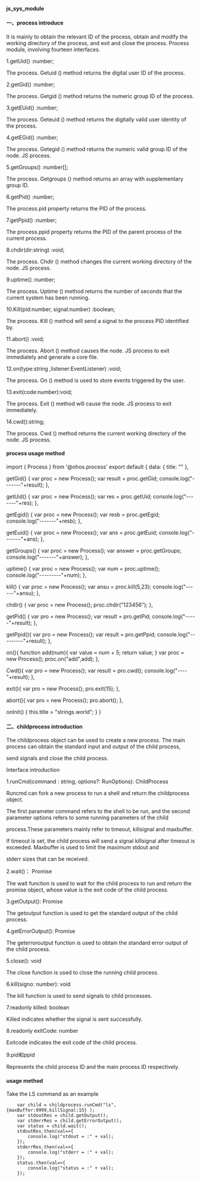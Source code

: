 #### js_sys_module
#### 一、process introduce
It is mainly to obtain the relevant ID of the process, obtain and modify the working directory of the process, and exit and close the process. Process module, involving fourteen interfaces.

1.getUid() :number;

The process. Getuid () method returns the digital user ID of the process.

2.getGid() :number;

The process. Getgid () method returns the numeric group ID of the process.

3.getEUid() :number;

The process. Geteuid () method returns the digitally valid user identity of the process.

4.getEGid() :number;

The process. Getegid () method returns the numeric valid group ID of the node. JS process.

5.getGroups() :number[];

The process. Getgroups () method returns an array with supplementary group ID.

6.getPid() :number;

The process.pid property returns the PID of the process.

7.getPpid() :number;

The process.ppid property returns the PID of the parent process of the current process.

8.chdir(dir:string) :void;

The process. Chdir () method changes the current working directory of the node. JS process.

9.uptime() :number;

The process. Uptime () method returns the number of seconds that the current system has been running.

10.Kill(pid:number, signal:number) :boolean;

The process. Kill () method will send a signal to the process PID identified by.

11.abort() :void;

The process. Abort () method causes the node. JS process to exit immediately and generate a core file.

12.on(type:string ,listener:EventListener) :void;

The process. On () method is used to store events triggered by the user.

13.exit(code:number):void;

The process. Exit () method will cause the node. JS process to exit immediately.

14.cwd():string;

The process. Cwd () method returns the current working directory of the node. JS process.

#### process usage method
import { Process } from '@ohos.process' export default { data: { title: "" },

getGid() {
    var proc = new Process();
    var result = proc.getGid;
    console.log("-------"+result);
},

getUid() {
    var proc = new Process();
    var res =  proc.getUid;
    console.log("-------"+res);
},

getEgid() {
    var proc = new Process();
    var resb = proc.getEgid;
    console.log("-------"+resb);
},

getEuid() {
    var proc = new Process();
    var ans = proc.getEuid;
    console.log("-------"+ans);
},

getGroups() {
    var proc = new Process();
    var answer = proc.getGroups;
    console.log("-------"+answer);
},

uptime() {
    var proc = new Process();
    var num = proc.uptime();
    console.log("---------"+num);
},

kill() {
    var proc = new Process();
    var ansu = proc.kill(5,23);
    console.log("------"+ansu);
},

chdir() {
    var proc = new Process();
    proc.chdir("123456");
},

 getPid() {
    var pro = new Process();
    var result = pro.getPid;
    console.log("-----"+result);
},

getPpid(){
    var pro = new Process();
    var result = pro.getPpid;
    console.log("---------"+result);
},

on(){
    function add(num){
        var value = num + 5;
        return value;
    }
    var proc = new Process();
    proc.on("add",add);
},

Cwd(){
    var pro = new Process();
    var result = pro.cwd();
    console.log("----"+result);
},

exit(){
    var pro = new Process();
    pro.exit(15);
},

abort(){
    var pro = new Process();
    pro.abort();
},

onInit() {
    this.title = "strings.world";
}
}

#### 二、childprocess introduction

The childprocess object can be used to create a new process. The main process can obtain the standard input and output of the child process, 

send signals and close the child process.

Interface introduction

1.runCmd(command : string, options?: RunOptions): ChildProcess

Runcmd can fork a new process to run a shell and return the childprocess object.

The first parameter command refers to the shell to be run, and the second parameter options refers to some running parameters of the child 

process.These parameters mainly refer to timeout, killsignal and maxbuffer.

If timeout is set, the child process will send a signal killsignal after timeout is exceeded. Maxbuffer is used to limit the maximum stdout and 

stderr sizes that can be received.

2.wait()： Promise

The wait function is used to wait for the child process to run and return the promise object, whose value is the exit code of the child process.

3.getOutput(): Promise

The getoutput function is used to get the standard output of the child process.

4.getErrorOutput(): Promise

The geterroroutput function is used to obtain the standard error output of the child process.

5.close(): void

The close function is used to close the running child process.

6.kill(signo: number): void

The kill function is used to send signals to child processes.

7.readonly killed: boolean

Killed indicates whether the signal is sent successfully.

8.readonly exitCode: number

Exitcode indicates the exit code of the child process.

9.pid和ppid

Represents the child process ID and the main process ID respectively.

#### usage method
Take the LS command as an example

        var child = childprocess.runCmd("ls", {maxBuffer:9999,killSignal:15} );
        var stdoutRes = child.getOutput();
        var stderrRes = child.getErrorOutput();
        var status = child.wait();
        stdoutRes.then(val=>{
            console.log("stdout = :" + val);
        });
        stderrRes.then(val=>{
            console.log("stderr = :" + val);
        });
        status.then(val=>{
            console.log("status = :" + val);
        });

